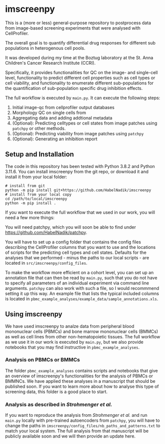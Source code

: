 # imscreenpy

This is a (more or less) general-purpose repository to postprocess data from image-based screening experiments that were analysed with CellProfiler.

The overall goal is to quantify differential drug responses for different sub populations in heterogenous cell pools.

It was developed during my time at the Boztug laboratory at the St. Anna Children's Cancer Research Institute (CCRI).

Specifically, it provides functionalities for QC on the image- and single-cell level, functionality to predict different cell properties such as cell types or cell viability, and functionality to enumerate different sub-populations for the quantification of sub-population specific drug inhibition effects.

The full workflow is executed by `main.py`. It can execute the following steps:

1. Initial image-qc from cellprofiler output databases
2. Morphology QC on single cells from
3. Aggregating data and adding addtional metadata
4. (Optional): Predicting celltypes or cell states from image patches using `patchpy` or other methods.
5. (Optional): Predicting viability from image patches using `patchpy`
6. (Optional): Generating an inhibition report

## Setup and Installation

The code in this repository has been tested with Python 3.8.2 and Python 3.11.6. You can install imscreenpy from the git repo, or download it and install it from your local folder:

    # install from git
    python -m pip install git+https://github.com/HabelNadik/imscreenpy
    # install from your local copy
    cd /path/to/local/imscreenpy
    python -m pip install .

If you want to execute the full workflow that we used in our work, you will need a few more things:

You will need patchpy, which you will soon be able to find under https://github.com/HabelNadik/patchpy.

You will have to set up a config folder that contains the config files describing the CellProfiler columns that you want to use and the locations of scripts for the predicting cell types and cell states. Defaults for the analyses that we performed - minus the paths to our local scripts - are located in `src/imscreenpy/config_files`.

To make the workflow more efficient on a cohort level, you can set up an annotation file that can then be read by `main.py`, such that you do not have to specify all parameters of an individual experiment via command line arguments. `patchpy` can also work with such a file, so I would recommmend setting it up this way. An example file that lists the typical included columns is located in `pbmc_example_analyses/example_data/sample_annotations.xls`.


## Using imscreenpy

We have used imscreenpy to analze data from peripheral blood mononuclear cells (PBMCs) and bone marrow mononuclear cells (BMMCs) as well as cell lines from other non-hematopoietic tissues. The full workflow as we use it in our work is executed by `main.py`, but we also provide notebooks that you may find instructive in `pbmc_example_analyses`.

### Analysis on PBMCs or BMMCs
The folder `pbmc_example_analyses` contains scripts and notebooks that give an overview of imscreenpy's functionalities for the analysis of PBMCs or BMMNCs. We have applied these analyses in a manuscript that should be published soon. If you want to learn more about how to analyse this type of screening data, this folder is a good place to start.

### Analysis as described in *Strohmenger et al.*
If you want to reproduce the analysis from *Strohmenger et al.* and run `main.py` locally with pre-trained autoencoders from `patchpy`, you will have to change the paths in `imscreenpy/config_files/nb_paths_and_patterns.txt` to match your local system. The full analysis from that manuscript will be publicly available soon and we will then provide an update here.